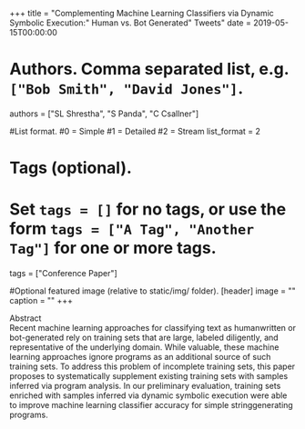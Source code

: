 +++
title = "Complementing Machine Learning Classifiers via Dynamic Symbolic Execution:" Human vs. Bot Generated" Tweets" 
date = 2019-05-15T00:00:00

# Authors. Comma separated list, e.g. `["Bob Smith", "David Jones"]`.
authors = ["SL Shrestha", "S Panda", "C Csallner"]

#List format.
#0 = Simple
#1 = Detailed
#2 = Stream
list_format = 2

# Tags (optional).
#   Set `tags = []` for no tags, or use the form `tags = ["A Tag", "Another Tag"]` for one or more tags.
tags = ["Conference Paper"]



#Optional featured image (relative to static/img/ folder).
[header] 
image = "" 
caption = "" 
+++

Abstract
<br>
Recent machine learning approaches for classifying text as humanwritten or bot-generated rely on training sets that are large, labeled
diligently, and representative of the underlying domain. While valuable, these machine learning approaches ignore programs as
an additional source of such training sets. To address this problem of incomplete training sets, this paper proposes to systematically
supplement existing training sets with samples inferred via program analysis. In our preliminary evaluation, training sets enriched with
samples inferred via dynamic symbolic execution were able to improve machine learning classifier accuracy for simple stringgenerating programs.
